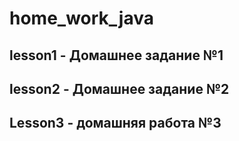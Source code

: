 # home_work_java
## lesson1 - Домашнее задание №1

## lesson2 - Домашнее задание №2

## Lesson3 - домашняя работа №3
